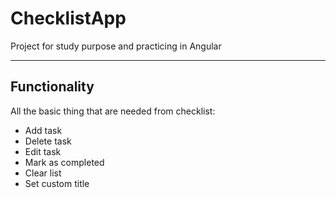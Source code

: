 # ChecklistApp

Project for study purpose and practicing in Angular

---

## Functionality

All the basic thing that are needed from checklist:
* Add task
* Delete task
* Edit task
* Mark as completed
* Clear list
* Set custom title

